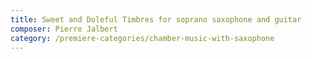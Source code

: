 ```yaml
---
title: Sweet and Doleful Timbres for soprano saxophone and guitar
composer: Pierre Jalbert
category: /premiere-categories/chamber-music-with-saxophone
---
```

